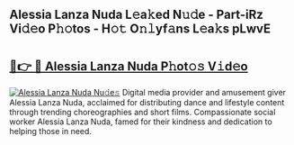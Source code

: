 ## Alessia Lanza Nuda L𝚎a𝚔ed N𝚞𝚍e - Part-iRz Vi𝚍𝚎o P𝚑𝚘tos - H𝚘𝚝 O𝚗𝚕yf𝚊ns L𝚎a𝚔s pLwvE

# <h2><a href="http://kf5oex.oniu.top/?m=Alessia+Lanza+Nuda">🔗👉 🔴 Alessia Lanza Nuda P𝚑ot𝚘𝚜 V𝚒d𝚎o</a></h2>

[![Alessia Lanza Nuda Nu𝚍e𝚜](https://i.imgur.com/0qMVB7G.gif)](http://kf5oex.oniu.top/?m=Alessia+Lanza+Nuda)
Digital media provider and amusement giver Alessia Lanza Nuda, acclaimed for distributing dance and lifestyle content through trending choreographies and short films. Compassionate social worker Alessia Lanza Nuda, famed for their kindness and dedication to helping those in need.  
